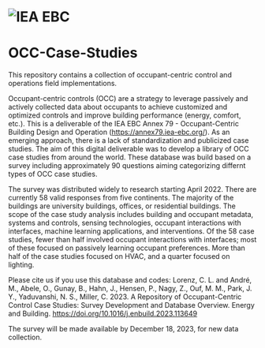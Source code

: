 # ![IEA EBC](https://encrypted-tbn0.gstatic.com/images?q=tbn:ANd9GcRV12VcVpJdH1KBLWgW00m0qYy-wRpADemI1ldSGfIuCg&s)
# OCC-Case-Studies
This repository contains a collection of occupant-centric control and operations field implementations. 

Occupant-centric controls (OCC) are a strategy to leverage passively and actively collected data about occupants to achieve customized and optimized controls and improve building performance (energy, comfort, etc.). This is a deliverable of the IEA EBC Annex 79 - Occupant-Centric Building Design and Operation (https://annex79.iea-ebc.org/).
As an emerging approach, there is a lack of standardization and publicized case studies. The aim of this digital deliverable was to develop a library of OCC case studies from around the world. These database was build based on a survey including approximately 90 questions aiming categorizing differnt types of OCC case studies.

The survey was distributed widely to research starting April 2022. There are currently 58 valid responses from five continents. The majority of the buildings are university buildings, offices, or residential buildings. The scope of the case study analysis includes building and occupant metadata, systems and controls, sensing technologies, occupant interactions with interfaces, machine learning applications, and interventions. Of the 58 case studies, fewer than half involved occupant interactions with interfaces; most of these focused on passively learning occupant preferences. More than half of the case studies focused on HVAC, and a quarter focused on lighting. 

Please cite us if you use this database and codes:  Lorenz, C. L. and André, M., Abele, O., Gunay, B., Hahn, J., Hensen, P., Nagy, Z., Ouf, M. M., Park, J. Y., Yaduvanshi, N. S., Miller, C. 2023.  A Repository of Occupant-Centric Control Case Studies: Survey Development and Database Overview. Energy and Building. https://doi.org/10.1016/j.enbuild.2023.113649

The survey will be made available by December 18, 2023, for new data collection.
